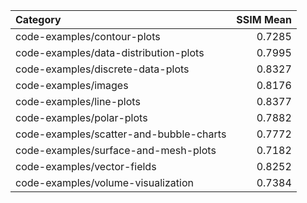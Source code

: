 | Category                                |   SSIM Mean |
|:----------------------------------------|------------:|
| code-examples/contour-plots             |      0.7285 |
| code-examples/data-distribution-plots   |      0.7995 |
| code-examples/discrete-data-plots       |      0.8327 |
| code-examples/images                    |      0.8176 |
| code-examples/line-plots                |      0.8377 |
| code-examples/polar-plots               |      0.7882 |
| code-examples/scatter-and-bubble-charts |      0.7772 |
| code-examples/surface-and-mesh-plots    |      0.7182 |
| code-examples/vector-fields             |      0.8252 |
| code-examples/volume-visualization      |      0.7384 |